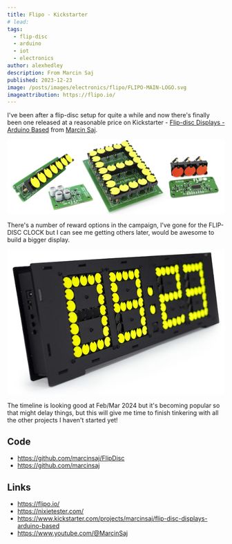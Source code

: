 ```yaml
---
title: Flipo - Kickstarter
# lead:
tags:
  - flip-disc
  - arduino
  - iot
  - electronics
author: alexhedley
description: From Marcin Saj
published: 2023-12-23
image: /posts/images/electronics/flipo/FLIPO-MAIN-LOGO.svg
imageattribution: https://flipo.io/
---
```


<!-- # Flipo - Kickstarter -->

I've been after a flip-disc setup for quite a while and now there's finally been one released at a reasonable price on Kickstarter - [Flip-disc Displays - Arduino Based](https://www.kickstarter.com/projects/marcinsaj/flip-disc-displays-arduino-based) from [Marcin Saj](https://www.kickstarter.com/profile/marcinsaj).

![Flipo Displays](images/electronics/flipo/flipo-displays.jpg "Flipo Displays")

There's a number of reward options in the campaign, I've gone for the FLIP-DISC CLOCK but I can see me getting others later, would be awesome to build a bigger display.

![Flip-Disc Clock](images/electronics/flipo/flipdisc-clock.jpg "Flip-Disc Clock")

The timeline is looking good at Feb/Mar 2024 but it's becoming popular so that might delay things, but this will give me time to finish tinkering with all the other projects I haven't started yet!

<?# YouTube n9leTz-2cQg /?>

<!-- <iframe width="560" height="315" src="https://www.youtube.com/embed/n9leTz-2cQg" title="Words - Flip-disc Clock 4 x 7-Segment Display" frameborder="0" allow="accelerometer; autoplay; clipboard-write; encrypted-media; gyroscope; picture-in-picture; web-share" allowfullscreen></iframe> -->

## Code

- https://github.com/marcinsaj/FlipDisc
- https://github.com/marcinsaj

## Links

- https://flipo.io/
- https://nixietester.com/
- https://www.kickstarter.com/projects/marcinsaj/flip-disc-displays-arduino-based
- https://www.youtube.com/@MarcinSaj
